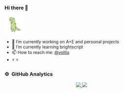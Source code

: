 ### Hi there 👋

<img src="https://github.com/avoltis/avoltis/raw/master/dinosaur_wave.gif" width="60">

- 🔭 I’m currently working on A+E and personal projects
- 🌱 I’m currently learning brightscript
- 📫 How to reach me: [@voltis](https://avoltis.github.io/portfolio/)
- ⚡ ⚡ 

### ⚙️ &nbsp;GitHub Analytics

<p align="center">
<a href="https://github.com/vipink1203">
  <img height="180em" src="https://github-readme-stats-eight-theta.vercel.app/api?username=avoltis&show_icons=true&theme=vue-dark&include_all_commits=true&count_private=true" />
  <img height="180em" src="https://github-readme-stats-eight-theta.vercel.app/api/top-langs/?username=avoltis&layout=compact&exclude_lang=java+r&theme=vue-dark" />
</a>
</p>
